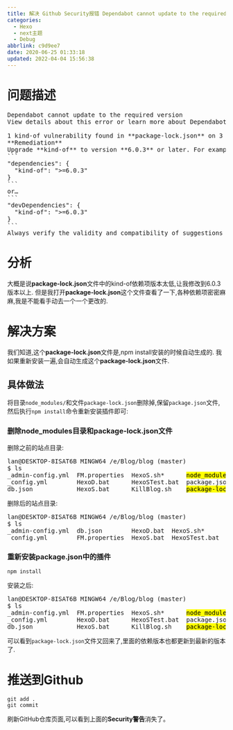 ```yaml
---
title: 解决 Github Security报错 Dependabot cannot update to the required version
categories: 
  - Hexo
  - next主题
  - Debug
abbrlink: c9d9ee7
date: 2020-06-25 01:33:18
updated: 2022-04-04 15:56:38
---
```

# 问题描述
<pre>
Dependabot cannot update to the required version
View details about this error or learn more about Dependabot security updates.

1 kind-of vulnerability found in **package-lock.json** on 3 Apr
**Remediation**
Upgrade **kind-of** to version **6.0.3** or later. For example:
```
"dependencies": {
  "kind-of": ">=6.0.3"
}
```
or…
```
"devDependencies": {
  "kind-of": ">=6.0.3"
}
```
Always verify the validity and compatibility of suggestions with your codebase.
</pre>

# 分析
大概是说**package-lock.json**文件中的kind-of依赖项版本太低,让我修改到6.0.3版本以上.
但是我打开**package-lock.json**这个文件查看了一下,各种依赖项密密麻麻,我是不能看手动去一个一个更改的.
# 解决方案
我们知道,这个**package-lock.json**文件是,npm install安装的时候自动生成的.
我如果重新安装一遍,会自动生成这个**package-lock.json**文件.
## 具体做法
将目录`node_modules/`和文件`package-lock.json`删除掉,保留`package.json`文件,然后执行`npm install`命令重新安装插件即可:
### 删除node_modules目录和package-lock.json文件
删除之前的站点目录:
<pre>
lan@DESKTOP-8ISAT6B MINGW64 /e/Blog/blog (master)
$ ls
_admin-config.yml  FM.properties  HexoS.sh*      <mark>node_modules/</mark>      scaffolds/        themes/
_config.yml        HexoD.bat      HexoSTest.bat  package.json       source/
db.json            HexoS.bat      KillBlog.sh    <mark>package-lock.json</mark>  StartWriting.bat
</pre>
删除后的站点目录:
<pre>
lan@DESKTOP-8ISAT6B MINGW64 /e/Blog/blog (master)
$ ls
_admin-config.yml  db.json        HexoD.bat  HexoS.sh*      KillBlog.sh   scaffolds/  StartWriting.bat
_config.yml        FM.properties  HexoS.bat  HexoSTest.bat  package.json  source/     themes/
</pre>
### 重新安装package.json中的插件
```shell
npm install
```
安装之后:
<pre>
lan@DESKTOP-8ISAT6B MINGW64 /e/Blog/blog (master)
$ ls
_admin-config.yml  FM.properties  HexoS.sh*      <mark>node_modules/</mark>      scaffolds/        themes/
_config.yml        HexoD.bat      HexoSTest.bat  package.json       source/
db.json            HexoS.bat      KillBlog.sh    <mark>package-lock.json</mark>  StartWriting.bat
</pre>
可以看到`package-lock.json`文件又回来了,里面的依赖版本也都更新到最新的版本了.
# 推送到Github
```
git add .
git commit
```
刷新GitHub仓库页面,可以看到上面的**Security警告**消失了。
